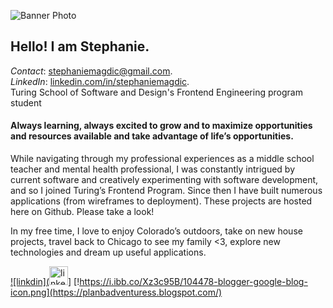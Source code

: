 ![Banner Photo](https://i.ibb.co/wL4MZG7/banner-photo.jpg)

## Hello! I am Stephanie. 

_Contact_: stephaniemagdic@gmail.com.  
_LinkedIn_: [linkedin.com/in/stephaniemagdic](linkedin.com/in/stephaniemagdic).  
Turing School of Software and Design's Frontend Engineering program student

#### Always learning, always excited to grow and to maximize opportunities and resources available and take advantage of life’s opportunities. 

While navigating through my professional experiences as a middle school teacher and mental health professional, I was constantly intrigued by current software and creatively experimenting with software development, and so I joined Turing’s Frontend Program. Since then I have built numerous applications (from wireframes to deployment). These projects are hosted here on Github. Please take a look! 

In my free time, I love to enjoy Colorado’s outdoors, take on new house projects, travel back to Chicago to see my family <3, explore new technologies and dream up useful applications.

[![linkdin](<img src="https://i.ibb.co/Cb8HPGC/linkedin.png" alt="linkedin" border="0" width="30" height="30">](https://www.linkedin.com/in/stephaniemagdic/)] [!https://i.ibb.co/Xz3c95B/104478-blogger-google-blog-icon.png](https://planbadventuress.blogspot.com/)

